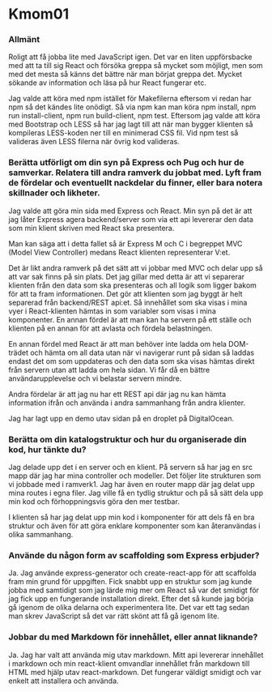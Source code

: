Kmom01
====================

### Allmänt
Roligt att få jobba lite med JavaScript igen. Det var en liten uppförsbacke med att ta till sig React och försöka greppa så mycket som möjligt, men som med det mesta så känns det bättre när man börjat greppa det. Mycket sökande av information och läsa på hur React fungerar etc.

Jag valde att köra med npm istället för Makefilerna eftersom vi redan har npm så det kändes lite onödigt. Så via npm kan man köra npm install, npm run install-client, npm run build-client, npm test. Eftersom jag valde att köra med Bootstrap och LESS så har jag lagt till att när man bygger klienten så kompileras LESS-koden ner till en minimerad CSS fil. Vid npm test så valideras även LESS filerna när övrig kod valideras.


### Berätta utförligt om din syn på Express och Pug och hur de samverkar. Relatera till andra ramverk du jobbat med. Lyft fram de fördelar och eventuellt nackdelar du finner, eller bara notera skillnader och likheter.
Jag valde att göra min sida med Express och React. Min syn på det är att jag låter Express agera backend/server som via ett api levererar den data som min klient skriven med React ska presentera.

Man kan säga att i detta fallet så är Express M och C i begreppet MVC (Model View Controller) medans React klienten representerar V:et.

Det är likt andra ramverk på det sätt att vi jobbar med MVC och delar upp så att var sak finns på sin plats. Det jag gillar med detta är att vi separerar klienten från den data som ska presenteras och all logik som ligger bakom för att ta fram informationen. Det gör att klienten som jag byggt är helt separerad från backend/REST api:et. Så innehållet som ska visas i mina vyer i React-klienten hämtas in som variabler som visas i mina komponenter. En annan fördel är att man kan ha servern på ett ställe och klienten på en annan för att avlasta och fördela belastningen.

En annan fördel med React är att man behöver inte ladda om hela DOM-trädet och hämta om all data utan när vi navigerar runt på sidan så laddas endast det om som uppdateras och den data som ska visas hämtas direkt från servern utan att ladda om hela sidan. Vi får då en bättre användarupplevelse och vi belastar servern mindre.

Andra fördelar är att jag nu har ett REST api där jag nu kan hämta information ifrån och använda i andra sammanhang från andra klienter.

Jag har lagt upp en demo utav sidan på en droplet på DigitalOcean.

### Berätta om din katalogstruktur och hur du organiserade din kod, hur tänkte du?
Jag delade upp det i en server och en klient. På servern så har jag en src mapp där jag har mina controller och modeller. Det följer lite strukturen som vi jobbade med i ramverk1. Jag har även en router mapp där jag delat upp mina routes i egna filer. Jag ville få en tydlig struktur och på så sätt dela upp min kod och förhoppningsvis göra den mer testbar.

I klienten så har jag delat upp min kod i komponenter för att dels få en bra struktur och även för att göra enklare komponenter som kan återanvändas i olika sammanhang.


### Använde du någon form av scaffolding som Express erbjuder?
Ja. Jag använde express-generator och create-react-app för att scaffolda fram min grund för uppgiften. Fick snabbt upp en struktur som jag kunde jobba med samtidigt som jag lärde mig mer om React så var det smidigt för jag fick upp en fungerande installation direkt. Efter det så kunde jag börja gå igenom de olika delarna och experimentera lite. Det var ett tag sedan man skrev JavaScript så det var rätt skönt att få gå igenom lite.


### Jobbar du med Markdown för innehållet, eller annat liknande?
Ja. Jag har valt att använda mig utav markdown. Mitt api levererar innehållet i markdown och min react-klient omvandlar innehållet från markdown till HTML med hjälp utav react-markdown. Det fungerar väldigt smidigt och var enkelt att installera och använda.
